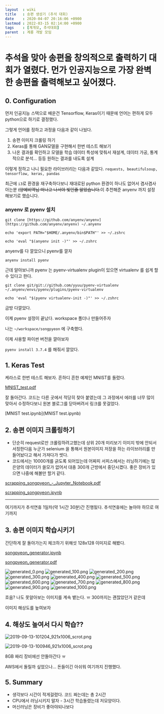 ```yaml
---
layout  : wiki
title   : 송편 생성기 (추석 대회)
date    : 2020-04-07 20:16:06 +0900
lastmod : 2022-03-15 02:14:00 +0900
tags    : [계개모, 추석대회]
parent  : 계룡 개발 모임
---
```


# 추석을 맞아 송편을 창의적으로 출력하기 대회가 열렸다. 먼가 인공지능으로 가장 완벽한 송편을 출력해보고 싶어졌다.

## 0. Configuration

먼저 인공지능 스택으로 배운건 Tensorflow, Keras이기 때문에 언어는 편하게 모두 python으로 하기로 결정했다.

그렇게 언어를 정하고 과정을 다음과 같이 나눴다.

1. 송편 이미지 크롤링 하기
2. Keras를 통해 GAN모델을 구현해서 한번 테스트 해보기
3. 나온 결과를 확인하고 모델을 학습 데이터 특성에 맞춰서 재설계, 데이터 가공, 통계적으로 분석... 등등 원하는 결과를 내도록 설계

이렇게 정하고 나니 필요한 라이브러리는 다음과 같았다. `requests, beautifulsoup, tensorflow, keras, pandas`

최근에 `i3`로 환경을 재구축하다보니 재대로된 python 환경이 하나도 없어서 겸사겸사 아는분 ~~(양예비역님 떠나고 나서야 빛인줄 알았습니다.~~이 추천해준 anyenv 까지 설정해보기로 했습니다.

### anyenv 로 pyenv 설치

`git clone [https://github.com/anyenv/anyenv](https://github.com/anyenv/anyenv) ~/.anyenv`

`echo 'export PATH="$HOME/.anyenv/bin$PATH"' >> ~/.zshrc`

`echo 'eval "$(anyenv init -)"' >> ~/.zshrc`

anyenv를 다 깔았으니 pyenv를 깔자

`anyenv install pyenv`

근데 알아보니까 pyenv 는 pyenv-virtualenv plugin이 있으면 virtualenv 를 쉽게 할 수 있다고 한다.

`git clone git/git://github.com/yyuu/pyenv-virtualenv ~/.anyenv/envs/pyenv/plugins/pyenv-virtualenv`

`echo 'eval "$(pyenv virtualenv-init -)"' >> ~/.zshrc`

금방 다깔았다.

이제 pyenv 설정이 끝났다. workspace 폴더나 만들어주자

나는 `~/workspace/songpyeon` 에 구축했다.

이제 사용할 파이썬 버전을 깔아보자

`pyenv install 3.7.4`  를 해줘서 깔았다.

## 1. Keras Test

케라스로 한번 테스트 해보자. 흔하디 흔한 예제인 MNIST를 돌렸다.

[MNIST_test.pdf](MNIST_test.pdf)

잘 돌아간다. 코드는 다른 곳에서 적당히 찾아 붙였는데 그 과정에서 에러를 너무 많이 맞아서 수정하다보니 원본 블로그를 닫아버려서 링크를 못걸었다.

[MNIST test.ipynb](MNIST test.ipynb)

## 2. 송편 이미지 크롤링하기

- 단순히 request로만 크롤링하려고했는데 상위 20개 미리보기 이미지 밖에 안되서 서칭한다음 누군가 selenium 을 통해서 원본이미지 저장을 하는 라이브러리를 만들어놨다고 해서 가져다가 썻다.
- 코드에서는 10000개를 긁도록 되어있는데 어짜피 서피스에서는 러닝하기에는 많은양의 데이터가 쓸모가 없어서 대충 300개 근방에서 중단시켰다. 좋은 장비가 있으면 나중에 해볼만 할거 같다.

[scrapping_songpyeon_-_Jupyter_Notebook.pdf](scrapping_songpyeon_-_Jupyter_Notebook.pdf)

[scrapping_songpyeon.ipynb](scrapping_songpyeon.ipynb)

---

여기까지가 추석연휴 1일차(약 1시간 30분)간 진행됬다. 추석연휴에는 놀아야 하므로 여기까지

## 3. 송편 이미지 학습시키기

간단하게 잘 돌아가는지 체크하기 위해섯 128x128 이미지로 해봤다.

[songpyeon_generator.ipynb](songpyeon_generator.ipynb)

[songpyeon_generator.pdf](songpyeon_generator.pdf)

![generated_0.png](generated_0.png)
![generated_100.png](generated_100.png)
![generated_200.png](generated_200.png)
![generated_300.png](generated_300.png)
![generated_400.png](generated_400.png)
![generated_500.png](generated_500.png)
![generated_600.png](generated_600.png)
![generated_700.png](generated_700.png)
![generated_800.png](generated_800.png)
![generated_900.png](generated_900.png)
![generated_1000.png](generated_1000.png)


흐음? 나도 못알아보는 이미지를 계속 뱉는다. ㅠ 300까지는 괜찮았던거 같은데

이미지 해상도를 높여보자

## 4. 해상도 높여서 다시 학습??

![2019-09-13-101204_921x1006_scrot.png](2019-09-13-101204_921x1006_scrot.png)

![2019-09-13-100946_921x1006_scrot.png](2019-09-13-100946_921x1006_scrot.png)

8GB 짜리 장비에선 안돌아간다 ㅠ

AWS에서 돌릴까 싶었으나... 돈들이긴 아쉬워 여기까지 진행했다.

## 5. Summary

- 생각보다 시간이 적게걸렸다. 코드 짜는데는 총 2시간
- CPU에서 러닝시키지 말자 - 3시간 학습돌렸는데 저모양이다.
- 머신러닝은 장비가 좋아야되나보다
